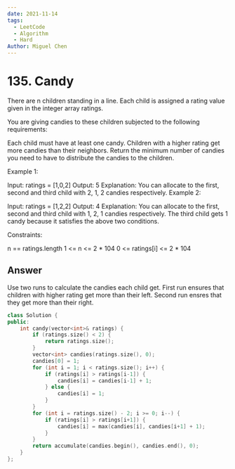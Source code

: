 ```yaml
---
date: 2021-11-14
tags: 
  - LeetCode
  - Algorithm
  - Hard
Author: Miguel Chen
---
```

# 135. Candy
There are n children standing in a line. Each child is assigned a rating value given in the integer array ratings.

You are giving candies to these children subjected to the following requirements:

Each child must have at least one candy.
Children with a higher rating get more candies than their neighbors.
Return the minimum number of candies you need to have to distribute the candies to the children.

 

Example 1:

Input: ratings = [1,0,2]
Output: 5
Explanation: You can allocate to the first, second and third child with 2, 1, 2 candies respectively.
Example 2:

Input: ratings = [1,2,2]
Output: 4
Explanation: You can allocate to the first, second and third child with 1, 2, 1 candies respectively.
The third child gets 1 candy because it satisfies the above two conditions.
 

Constraints:

n == ratings.length
1 <= n <= 2 * 104
0 <= ratings[i] <= 2 * 104

## Answer
Use two runs to calculate the candies each child get.
First run ensures that children with higher rating get more than their left. Second run ensres that they get more than their right.

```cpp
class Solution {
public:
    int candy(vector<int>& ratings) {
        if (ratings.size() < 2) {
            return ratings.size();
        }
        vector<int> candies(ratings.size(), 0);
        candies[0] = 1;
        for (int i = 1; i < ratings.size(); i++) {
            if (ratings[i] > ratings[i-1]) {
                candies[i] = candies[i-1] + 1;
            } else {
                candies[i] = 1;
            }
        }
        for (int i = ratings.size() - 2; i >= 0; i--) {
            if (ratings[i] > ratings[i+1]) {
                candies[i] = max(candies[i], candies[i+1] + 1);
            }
        }
        return accumulate(candies.begin(), candies.end(), 0);
    }
};
```
